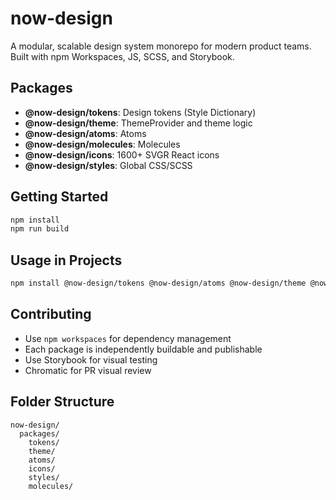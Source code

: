 # now-design

A modular, scalable design system monorepo for modern product teams. Built with npm Workspaces, JS, SCSS, and Storybook.

## Packages
- **@now-design/tokens**: Design tokens (Style Dictionary)
- **@now-design/theme**: ThemeProvider and theme logic
- **@now-design/atoms**: Atoms
- **@now-design/molecules**: Molecules
- **@now-design/icons**: 1600+ SVGR React icons
- **@now-design/styles**: Global CSS/SCSS

## Getting Started

```sh
npm install
npm run build
```

## Usage in Projects

```sh
npm install @now-design/tokens @now-design/atoms @now-design/theme @now-design/icons
```

## Contributing
- Use `npm workspaces` for dependency management
- Each package is independently buildable and publishable
- Use Storybook for visual testing
- Chromatic for PR visual review

## Folder Structure

```
now-design/
  packages/
    tokens/
    theme/
    atoms/
    icons/
    styles/
    molecules/
```

